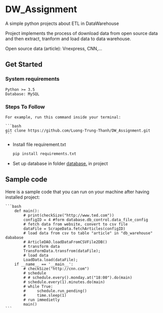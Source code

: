  
# DW_Assignment
A simple python projects about ETL in DataWarehouse

Project implements the process of download data from open source data and then extract, tranform and load data to data warehouse.

Open source data (article): Vnexpress, CNN,... 

## Get Started
### System requirements
    Python >= 3.5
    Database: MySQL
### Steps To Follow

    For example, run this command inside your terminal:

    ```bash
    git clone https://github.com/Luong-Trung-Thanh/DW_Assignment.git
    ```
- Install file requirement.txt
     ```bash
    pip install requirements.txt
    ```
- Set up database in folder [database.](https://github.com/Luong-Trung-Thanh/DW_Assignment/database) in project
## Sample code

Here is a sample code that you can run on your machine after having installed project:
 
    ```bash
        def main():
            # print(checkSize("http://www.ted.com"))
            configID = 4 #form database.db_control.data_file_config
            # fetch data from website, convert to csv file
            dataFile = ScrapeData.fetchArticles(configID)
            # load data from csv to table "article" in "db_warehouse" dababase
            # ArticleDAO.loadDataFromCSVFile2DB()
            # transform data
            TransFormData.transfrom(dataFile);
            # load data
            LoadData.load(dataFile);
        if __name__ == '__main__':
            # checkSize("http://cnn.com")
            # schedule
            # # schedule.every().monday.at("18:00").do(main)
            # schedule.every(1).minutes.do(main)
            # while True:
            #     schedule.run_pending()
            #     time.sleep(1)
            # run immedietly
            main()
    ```